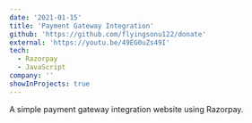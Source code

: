 ```yaml
---
date: '2021-01-15'
title: 'Payment Gateway Integration'
github: 'https://github.com/flyingsonu122/donate'
external: 'https://youtu.be/49EG0uZs49I'
tech:
  - Razorpay
  - JavaScript
company: ''
showInProjects: true
---
```


A simple payment gateway integration website using Razorpay.
